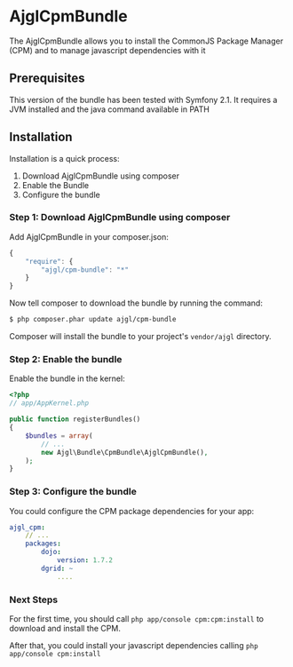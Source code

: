 AjglCpmBundle
==============

The AjglCpmBundle allows you to install the CommonJS Package Manager
(CPM) and to manage javascript dependencies with it

## Prerequisites

This version of the bundle has been tested with Symfony 2.1. It requires
a JVM installed and the java command available in PATH


## Installation

Installation is a quick process:

1. Download AjglCpmBundle using composer
2. Enable the Bundle
3. Configure the bundle

### Step 1: Download AjglCpmBundle using composer

Add AjglCpmBundle in your composer.json:

```js
{
    "require": {
        "ajgl/cpm-bundle": "*"
    }
}
```

Now tell composer to download the bundle by running the command:

``` bash
$ php composer.phar update ajgl/cpm-bundle
```

Composer will install the bundle to your project's `vendor/ajgl` directory.

### Step 2: Enable the bundle

Enable the bundle in the kernel:

``` php
<?php
// app/AppKernel.php

public function registerBundles()
{
    $bundles = array(
        // ...
        new Ajgl\Bundle\CpmBundle\AjglCpmBundle(),
    );
}
```

### Step 3: Configure the bundle

You could configure the CPM package dependencies for your app:

``` yaml
ajgl_cpm:
    // ...
    packages:
        dojo:
            version: 1.7.2
        dgrid: ~
            ....
```

### Next Steps

For the first time, you should call `php app/console cpm:cpm:install`
to download and install the CPM.

After that, you could install your javascript dependencies calling
`php app/console cpm:install`